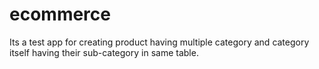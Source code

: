 # ecommerce
Its a test app for creating product having multiple category and category itself having their sub-category in same table.
